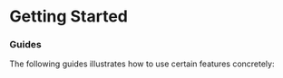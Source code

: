 # Getting Started

### Guides
The following guides illustrates how to use certain features concretely:

